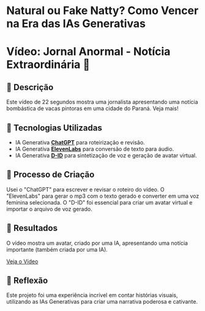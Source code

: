 # Natural ou Fake Natty? Como Vencer na Era das IAs Generativas

# Vídeo: Jornal Anormal - Notícia Extraordinária 🎥

## 📒 Descrição
Este vídeo de 22 segundos mostra uma jornalista apresentando uma notícia bombástica de vacas pintoras em uma cidade do Paraná. Veja mais!

## 🤖 Tecnologias Utilizadas
- IA Generativa **[ChatGPT](https://chat.openai.com)** para roteirização e revisão.
- IA Generativa **[ElevenLabs](https://elevenlabs.io/)** para conversão de texto para áudio.
- IA Generativa **[D-ID](https://www.d-id.com)** para sintetização de voz e geração de avatar virtual.

## 🧐 Processo de Criação
Usei o "ChatGPT" para escrever e revisar o roteiro do vídeo.
O "ElevenLabs" para gerar o mp3 com o texto gerado e converter em uma voz feminina selecionada.
O "D-ID" foi essencial para criar um avatar virtual e importar o arquivo de voz gerado. 

## 🚀 Resultados
O vídeo mostra um avatar, criado por uma IA, apresentando uma notícia importante (também criada por uma IA).

[Veja o Vídeo]([assets\vacas_pintoras.mp4](https://github.com/laerciocruz/lab-natty-or-not/blob/main/assets/vacas_pintoras.mp4))

## 💭 Reflexão
Este projeto foi uma experiência incrível em contar histórias visuais, utilizando as IAs Generativas para criar uma narrativa poderosa e cativante.
